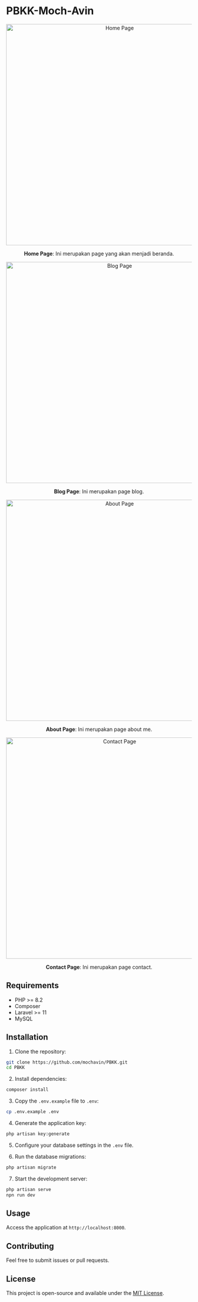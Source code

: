 # PBKK-Moch-Avin

<div align="center">
  <img src="https://github.com/user-attachments/assets/a107e54a-077f-40fa-8ac4-ae5440a109fc" alt="Home Page" width="600"/>
  <p><strong>Home Page</strong>: Ini merupakan page yang akan menjadi beranda.</p>
</div>

<div align="center">
  <img src="https://github.com/user-attachments/assets/f79fafb7-394f-437f-9f1b-e98408cf15e2" alt="Blog Page" width="600"/>
  <p><strong>Blog Page</strong>: Ini merupakan page blog.</p>
</div>

<div align="center">
  <img src="https://github.com/user-attachments/assets/7acaff29-3dbe-4e7e-af59-831c6364eb8e" alt="About Page" width="600"/>
  <p><strong>About Page</strong>: Ini merupakan page about me.</p>
</div>

<div align="center">
  <img src="https://github.com/user-attachments/assets/dede926c-8941-4db7-9369-854e4b4b52de" alt="Contact Page" width="600"/>
  <p><strong>Contact Page</strong>: Ini merupakan page contact.</p>
</div>

## Requirements

-   PHP >= 8.2
-   Composer
-   Laravel >= 11
-   MySQL

## Installation

1. Clone the repository:

```bash
git clone https://github.com/mochavin/PBKK.git
cd PBKK
```

2. Install dependencies:

```bash
composer install
```

3. Copy the `.env.example` file to `.env`:

```bash
cp .env.example .env
```

4. Generate the application key:

```bash
php artisan key:generate
```

5. Configure your database settings in the `.env` file.

6. Run the database migrations:

```bash
php artisan migrate
```

7. Start the development server:

```bash
php artisan serve
npn run dev
```

## Usage

Access the application at `http://localhost:8000`.

## Contributing

Feel free to submit issues or pull requests.

## License

This project is open-source and available under the [MIT License](LICENSE).
